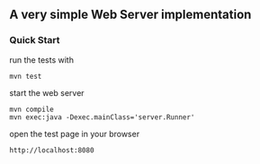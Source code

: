 ## A very simple Web Server implementation

### Quick Start

run the tests with
```
mvn test
```

start the web server
```
mvn compile
mvn exec:java -Dexec.mainClass='server.Runner'
```

open the test page in your browser
```
http://localhost:8080
```
